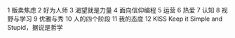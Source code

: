 1 贩卖焦虑
2 好为人师
3 渴望就是力量
4 面向信仰编程
5 运营
6 热爱
7 认知
8 视野与学习
9 优雅与秀
10 人的四个阶段
11 我的态度
12 KISS Keep it Simple and Stupid，据说是哲学
